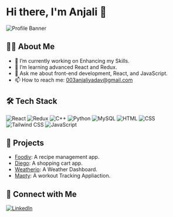 # Hi there, I'm Anjali 👋

![Profile Banner](https://user-images.githubusercontent.com/82120042/163581165-90b5f76a-bff0-49c4-aeea-7d267f1ef499.png)

<!--![Header](./github-header-image.png)-->

## 👨‍💻 About Me
- 🔭 I’m currently working on Enhancing my Skills.
- 🌱 I’m learning advanced React and Redux.
- 💬 Ask me about front-end development, React, and JavaScript.
- 📫 How to reach me: 003anjaliyadav@gmail.com

## 🛠 Tech Stack
![React](https://img.shields.io/badge/React-20232A?style=for-the-badge&logo=react&logoColor=61DAFB)
![Redux](https://img.shields.io/badge/Redux-593D88?style=for-the-badge&logo=redux&logoColor=white)
![C++](https://img.shields.io/badge/C++-00599C?style=for-the-badge&logo=cplusplus&logoColor=white)
![Python](https://img.shields.io/badge/Python-3776AB?style=for-the-badge&logo=python&logoColor=white)
![MySQL](https://img.shields.io/badge/MySQL-4479A1?style=for-the-badge&logo=mysql&logoColor=white)
![HTML](https://img.shields.io/badge/HTML5-E34F26?style=for-the-badge&logo=html5&logoColor=white)
![CSS](https://img.shields.io/badge/CSS3-1572B6?style=for-the-badge&logo=css3&logoColor=white)
![Tailwind CSS](https://img.shields.io/badge/TailwindCSS-38B2AC?style=for-the-badge&logo=tailwind-css&logoColor=white)
![JavaScript](https://img.shields.io/badge/JavaScript-F7DF1E?style=for-the-badge&logo=javascript&logoColor=black)


<!--## 📊 GitHub Stats
![GitHub Stats](https://github-readme-stats.vercel.app/api?username=YourUsername&show_icons=true&theme=radical)-->

## 🚀 Projects
- [Foodiv](https://github.com/anjali766/Foodiv): A recipe management app.
- [Diego](https://github.com/anjali766/Diego): A shopping cart app.
- [Weatherio](https://github.com/anjali766/Weatherio): A Weather Dashboard.
- [Mapty](https://github.com/anjali766/Mapty): A workout Tracking Appliaction.

## 🔗 Connect with Me
[![LinkedIn](https://img.shields.io/badge/LinkedIn-0077B5?style=for-the-badge&logo=linkedin&logoColor=white)](https://linkedin.com/in/anjali-yadav-137551203)

